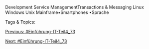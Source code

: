 Development Service 
ManagementTransactions & 
Messaging
Linux Windows Unix Mainframe▪Smartphones
▪Sprache

   Tags & Topics:
   

[Previous: #Einführung-IT-Teil4_73](Einführung-IT-Teil4_73.md)

[Next: #Einführung-IT-Teil4_73](Einführung-IT-Teil4_73.md)